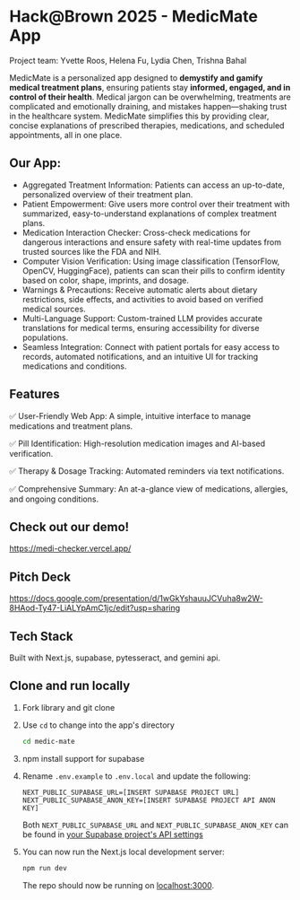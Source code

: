 # Hack@Brown 2025 - MedicMate App

Project team: Yvette Roos, Helena Fu, Lydia Chen, Trishna Bahal

MedicMate is a personalized app designed to **demystify and gamify medical treatment plans**, ensuring patients stay **informed, engaged, and in control of their health**. Medical jargon can be overwhelming, treatments are complicated and emotionally draining, and mistakes happen—shaking trust in the healthcare system. MedicMate simplifies this by providing clear, concise explanations of prescribed therapies, medications, and scheduled appointments, all in one place.

## Our App:
- Aggregated Treatment Information: Patients can access an up-to-date, personalized overview of their treatment plan.
- Patient Empowerment: Give users more control over their treatment with summarized, easy-to-understand explanations of complex treatment plans.
- Medication Interaction Checker: Cross-check medications for dangerous interactions and ensure safety with real-time updates from trusted sources like the FDA and NIH.
- Computer Vision Verification: Using image classification (TensorFlow, OpenCV, HuggingFace), patients can scan their pills to confirm identity based on color, shape, imprints, and dosage.
- Warnings & Precautions: Receive automatic alerts about dietary restrictions, side effects, and activities to avoid based on verified medical sources.
- Multi-Language Support: Custom-trained LLM provides accurate translations for medical terms, ensuring accessibility for diverse populations.
- Seamless Integration: Connect with patient portals for easy access to records, automated notifications, and an intuitive UI for tracking medications and conditions.

## Features
✅ User-Friendly Web App: A simple, intuitive interface to manage medications and treatment plans.

✅ Pill Identification: High-resolution medication images and AI-based verification.

✅ Therapy & Dosage Tracking: Automated reminders via text notifications.

✅ Comprehensive Summary: An at-a-glance view of medications, allergies, and ongoing conditions.

## Check out our demo!
https://medi-checker.vercel.app/

## Pitch Deck
https://docs.google.com/presentation/d/1wGkYshauuJCVuha8w2W-8HAod-Ty47-LiALYpAmC1jc/edit?usp=sharing

## Tech Stack
Built with Next.js, supabase, pytesseract, and gemini api.



## Clone and run locally

1. Fork library and git clone

2. Use `cd` to change into the app's directory

   ```bash
   cd medic-mate
   ```
3. npm install support for supabase

4. Rename `.env.example` to `.env.local` and update the following:

   ```
   NEXT_PUBLIC_SUPABASE_URL=[INSERT SUPABASE PROJECT URL]
   NEXT_PUBLIC_SUPABASE_ANON_KEY=[INSERT SUPABASE PROJECT API ANON KEY]
   ```

   Both `NEXT_PUBLIC_SUPABASE_URL` and `NEXT_PUBLIC_SUPABASE_ANON_KEY` can be found in [your Supabase project's API settings](https://app.supabase.com/project/_/settings/api)

5. You can now run the Next.js local development server:

   ```bash
   npm run dev
   ```

   The repo should now be running on [localhost:3000](http://localhost:3000/).
